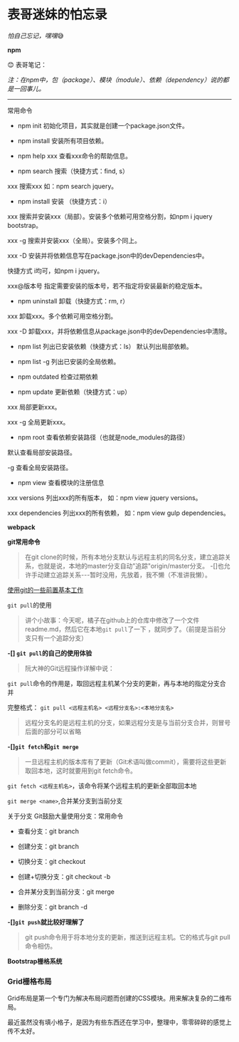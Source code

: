 # 表哥迷妹的怕忘录

*怕自己忘记，嘿嘿*:sweat_smile:


**npm**

:blush: 表哥笔记：

*注：在npm中，包（package）、模块（module）、依赖（dependency）说的都是一回事儿。* 

***

常用命令

* npm init 初始化项目，其实就是创建一个package.json文件。

* npm install 安装所有项目依赖。

* npm help xxx 查看xxx命令的帮助信息。

* npm search 搜索（快捷方式：find, s）

xxx 搜索xxx 如：npm search jquery。

* npm install 安装 （快捷方式：i）

xxx 搜索并安装xxx（局部）。安装多个依赖可用空格分割，如npm i jquery bootstrap。

xxx -g 搜索并安装xxx（全局）。安装多个同上。

xxx -D 安装并将依赖信息写在package.json中的devDependencies中。

快捷方式 i均可，如npm i jquery。

xxx@版本号 指定需要安装的版本号，若不指定将安装最新的稳定版本。

* npm uninstall 卸载（快捷方式：rm, r）

xxx 卸载xxx。多个依赖可用空格分割。

xxx -D 卸载xxx，并将依赖信息从package.json中的devDependencies中清除。

* npm list 列出已安装依赖（快捷方式：ls）
默认列出局部依赖。

* npm list -g 列出已安装的全局依赖。

* npm outdated 检查过期依赖

* npm update 更新依赖（快捷方式：up）

xxx 局部更新xxx。

xxx -g 全局更新xxx。

* npm root 查看依赖安装路径（也就是node_modules的路径）

默认查看局部安装路径。

-g 查看全局安装路径。

* npm view 查看模块的注册信息

xxx versions 列出xxx的所有版本， 如：npm view jquery versions。

xxx dependencies 列出xxx的所有依赖， 如：npm view gulp dependencies。


**webpack**

**git常用命令**

>在git clone的时候，所有本地分支默认与远程主机的同名分支，建立追踪关系，也就是说，本地的master分支自动"追踪"origin/master分支。
-[]也允许手动建立追踪关系---暂时没用，先放着，我不懒（不准讲我懒）。

[使用git的一些前置基本工作](https://xiajm.me/2018/08/17/%E5%A6%82%E4%BD%95%E5%B0%86%E6%9C%AC%E5%9C%B0%E6%96%87%E4%BB%B6%E4%B8%8A%E4%BC%A0%E8%87%B3github/)

`git pull`的使用

>讲个小故事：今天呢，橘子在github上的仓库中修改了一个文件readme.md，然后它在本地`git pull`了一下
>，就同步了。（前提是当前分支只有一个追踪分支）

**-[] `git pull`的自己的使用体验**
>阮大神的Git远程操作详解中说：

`git pull`命令的作用是，取回远程主机某个分支的更新，再与本地的指定分支合并

完整格式：
`git pull <远程主机名> <远程分支名>:<本地分支名>`

>远程分支名的是远程主机的分支，如果远程分支是与当前分支合并，则冒号后面的部分可以省略

**-[]`git fetch`和`git merge`**
>一旦远程主机的版本库有了更新（Git术语叫做commit），需要将这些更新取回本地，这时就要用到git fetch命令。

`git fetch <远程主机名>`，该命令将某个远程主机的更新全部取回本地

`git merge <name>`,合并某分支到当前分支

关于分支
Git鼓励大量使用分支：常用命令

* 查看分支：git branch

* 创建分支：git branch <name>

* 切换分支：git checkout <name>

* 创建+切换分支：git checkout -b <name>

* 合并某分支到当前分支：git merge <name>

* 删除分支：git branch -d <name>

**-[]`git push`就比较好理解了**
>git push命令用于将本地分支的更新，推送到远程主机。它的格式与git pull命令相仿。


**Bootstrap栅格系统**

### Grid栅格布局

Grid布局是第一个专门为解决布局问题而创建的CSS模块。用来解决复杂的二维布局。




最近虽然没有填小格子，是因为有些东西还在学习中，整理中，零零碎碎的感觉上传不太好。